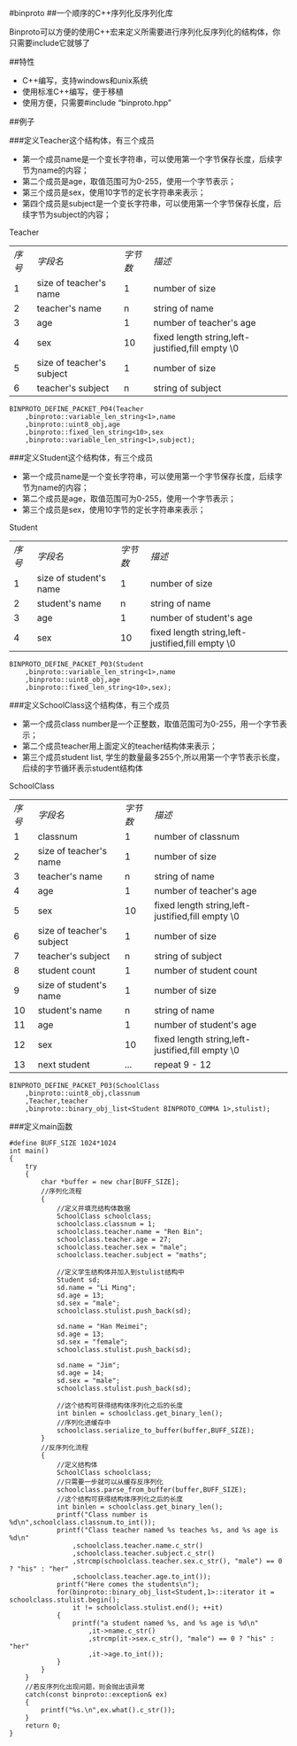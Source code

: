 #binproto
##一个顺序的C++序列化反序列化库

Binproto可以方便的使用C++宏来定义所需要进行序列化反序列化的结构体，你只需要include它就够了

##特性
* C++编写，支持windows和unix系统
* 使用标准C++编写，便于移植
* 使用方便，只需要#include “binproto.hpp”

##例子

###定义Teacher这个结构体，有三个成员

* 第一个成员name是一个变长字符串，可以使用第一个字节保存长度，后续字节为name的内容；
* 第二个成员是age，取值范围可为0-255，使用一个字节表示；
* 第三个成员是sex，使用10字节的定长字符串来表示；
* 第四个成员是subject是一个变长字符串，可以使用第一个字节保存长度，后续字节为subject的内容；

Teacher
<table>
<tr><td><em>序号</em></td><td><em>字段名</em></td><td><em>字节数</em></td><td><em>描述</em></td></tr>
<tr><td>1</td><td>size of teacher's name</td><td>1</td><td>number of size</td></tr>
<tr><td>2</td><td>teacher's name</td><td>n</td><td>string of name</td></tr>
<tr><td>3</td><td>age</td><td>1</td><td>number of teacher's age</td></tr>
<tr><td>4</td><td>sex</td><td>10</td><td>fixed length string,left-justified,fill empty \0</td></tr>
<tr><td>5</td><td>size of teacher's subject</td><td>1</td><td>number of size</td></tr>
<tr><td>6</td><td>teacher's subject</td><td>n</td><td>string of subject</td></tr>
</table>

	BINPROTO_DEFINE_PACKET_P04(Teacher
		,binproto::variable_len_string<1>,name
		,binproto::uint8_obj,age
		,binproto::fixed_len_string<10>,sex
		,binproto::variable_len_string<1>,subject);
 
###定义Student这个结构体，有三个成员

* 第一个成员name是一个变长字符串，可以使用第一个字节保存长度，后续字节为name的内容；
* 第二个成员是age，取值范围可为0-255，使用一个字节表示；
* 第三个成员是sex，使用10字节的定长字符串来表示；

Student
<table>
<tr><td><em>序号</em></td><td><em>字段名</em></td><td><em>字节数</em></td><td><em>描述</em></td></tr>
<tr><td>1</td><td>size of student's name</td><td>1</td><td>number of size</td></tr>
<tr><td>2</td><td>student's name</td><td>n</td><td>string of name</td></tr>
<tr><td>3</td><td>age</td><td>1</td><td>number of student's age</td></tr>
<tr><td>4</td><td>sex</td><td>10</td><td>fixed length string,left-justified,fill empty \0</td></tr>
</table>

	BINPROTO_DEFINE_PACKET_P03(Student
		,binproto::variable_len_string<1>,name
		,binproto::uint8_obj,age
		,binproto::fixed_len_string<10>,sex);

###定义SchoolClass这个结构体，有三个成员

* 第一个成员class number是一个正整数，取值范围可为0-255，用一个字节表示；
* 第二个成员teacher用上面定义的teacher结构体来表示；
* 第三个成员student list, 学生的数量最多255个,所以用第一个字节表示长度，后续的字节循环表示student结构体

SchoolClass
<table>
<tr><td><em>序号</em></td><td><em>字段名</em></td><td><em>字节数</em></td><td><em>描述</em></td></tr>
<tr><td>1</td><td>classnum</td><td>1</td><td>number of classnum</td></tr>
<tr><td>2</td><td>size of teacher's name</td><td>1</td><td>number of size</td></tr>
<tr><td>3</td><td>teacher's name</td><td>n</td><td>string of name</td></tr>
<tr><td>4</td><td>age</td><td>1</td><td>number of teacher's age</td></tr>
<tr><td>5</td><td>sex</td><td>10</td><td>fixed length string,left-justified,fill empty \0</td></tr>
<tr><td>6</td><td>size of teacher's subject</td><td>1</td><td>number of size</td></tr>
<tr><td>7</td><td>teacher's subject</td><td>n</td><td>string of subject</td></tr>
<tr><td>8</td><td>student count</td><td>1</td><td>number of student count</td></tr>
<tr><td>9</td><td>size of student's name</td><td>1</td><td>number of size</td></tr>
<tr><td>10</td><td>student's name</td><td>n</td><td>string of name</td></tr>
<tr><td>11</td><td>age</td><td>1</td><td>number of student's age</td></tr>
<tr><td>12</td><td>sex</td><td>10</td><td>fixed length string,left-justified,fill empty \0</td></tr>
<tr><td>13</td><td>next student</td><td>...</td><td>repeat 9 - 12</td></tr>
</table>

	BINPROTO_DEFINE_PACKET_P03(SchoolClass
		,binproto::uint8_obj,classnum
		,Teacher,teacher
		,binproto::binary_obj_list<Student BINPROTO_COMMA 1>,stulist);

###定义main函数

	#define BUFF_SIZE 1024*1024
	int main()
	{
		try
		{
			char *buffer = new char[BUFF_SIZE];
			//序列化流程
			{
				//定义并填充结构体数据
				SchoolClass schoolclass;
				schoolclass.classnum = 1;
				schoolclass.teacher.name = "Ren Bin";
				schoolclass.teacher.age = 27;
				schoolclass.teacher.sex = "male";
				schoolclass.teacher.subject = "maths";
				
				//定义学生结构体并加入到stulist结构中
				Student sd;
				sd.name = "Li Ming";
				sd.age = 13;
				sd.sex = "male";
				schoolclass.stulist.push_back(sd);
	
				sd.name = "Han Meimei";
				sd.age = 13;
				sd.sex = "female";
				schoolclass.stulist.push_back(sd);
	
				sd.name = "Jim";
				sd.age = 14;
				sd.sex = "male";
				schoolclass.stulist.push_back(sd);
				
				//这个结构可获得结构体序列化之后的长度
				int binlen = schoolclass.get_binary_len();
				//序列化进缓存中
				schoolclass.serialize_to_buffer(buffer,BUFF_SIZE);
			}
			//反序列化流程
			{
				//定义结构体
				SchoolClass schoolclass;
				//只需要一步就可以从缓存反序列化
				schoolclass.parse_from_buffer(buffer,BUFF_SIZE);
				//这个结构可获得结构体序列化之后的长度
				int binlen = schoolclass.get_binary_len();
				printf("Class number is %d\n",schoolclass.classnum.to_int());
				printf("Class teacher named %s teaches %s, and %s age is %d\n"
					,schoolclass.teacher.name.c_str()
					,schoolclass.teacher.subject.c_str()
					,strcmp(schoolclass.teacher.sex.c_str(), "male") == 0 ? "his" : "her"
					,schoolclass.teacher.age.to_int());
				printf("Here comes the students\n");
				for(binproto::binary_obj_list<Student,1>::iterator it = schoolclass.stulist.begin();
					it != schoolclass.stulist.end(); ++it)
				{
					printf("a student named %s, and %s age is %d\n"
						,it->name.c_str()
						,strcmp(it->sex.c_str(), "male") == 0 ? "his" : "her"
						,it->age.to_int());
				}
			}
		}
		//若反序列化出现问题，则会抛出该异常
		catch(const binproto::exception& ex)
		{
			printf("%s.\n",ex.what().c_str());
		}
		return 0;	
	}
